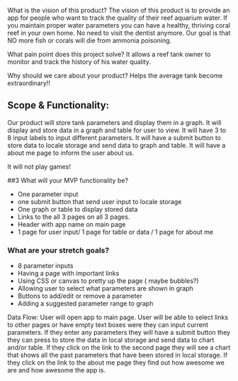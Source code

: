 What is the vision of this product?
The vision of this product is to provide an app for people who want to track the quality of their reef aquarium water.
If you maintain proper water parameters you can have a healthy, thriving coral reef in your own home. No need to visit the dentist anymore.
Our goal is that NO more fish or corals will die from ammonia poisoning.

What pain point does this project solve?
It allows a reef tank owner to monitor and track the history of his water quality.

Why should we care about your product?
Helps the average tank become extraordinary!!

## Scope & Functionality:
Our product will store tank parameters and display them in a graph.
It will display and store data in a graph and table for user to view.
It will have 3 to 8 input labels to input different parameters.
It will have a submit button to store data to locale storage and send data to graph and table.
It will have a about me page to inform the user about us.

It will not play games!

##3 What will your MVP functionality be?
* One parameter input
* one submit button that send user input to locale storage
* One graph or table to display stored data
* Links to the all 3 pages on all 3 pages.
* Header with app name on main page
* 1 page for user input/ 1 page for table or data / 1 page for about me

### What are your stretch goals?

* 8 parameter inputs
* Having a page with important links
* Using CSS or canvas to pretty up the page ( maybe bubbles?)
* Allowing user to select what parameters are shown in graph
* Buttons to add/edit or remove a parameter
* Adding a suggested parameter range to graph

Data Flow:
User will open app to main page. User will be able to select links to other pages or have empty text boxes were they can input current parameters.
If they enter any parameters they will have a submit button they they can press to store the data in local storage and send data to chart and/or table.
If they click on the link to the second page they will see a chart that shows all the past parameters that have been stored in local storage.
If they click on the link to the about me page they find out how awesome we are and how awesome the app is.

